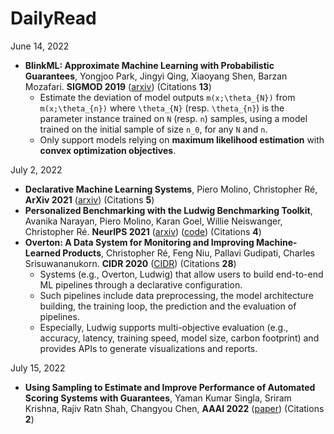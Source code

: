 # DailyRead

June 14, 2022
- **BlinkML: Approximate Machine Learning with Probabilistic Guarantees**, Yongjoo Park, Jingyi Qing, Xiaoyang Shen, Barzan Mozafari. **SIGMOD 2019** ([arxiv](https://arxiv.org/abs/1812.10564)) (Citations **13**) 
  - Estimate the deviation of model outputs `m(x;\theta_{N})` from `m(x;\theta_{n})` where `\theta_{N}` (resp. `\theta_{n}`) is the parameter instance trained on `N` (resp. `n`) samples, using a model trained on the initial sample of size `n_0`, for any `N` and `n`. 
  - Only support models relying on **maximum likelihood estimation** with **convex optimization objectives**.

July 2, 2022
- **Declarative Machine Learning Systems**, Piero Molino, Christopher Ré, **ArXiv 2021** ([arxiv](https://arxiv.org/abs/2107.08148)) (Citations **5**)
- **Personalized Benchmarking with the Ludwig Benchmarking Toolkit**, Avanika Narayan, Piero Molino, Karan Goel, Willie Neiswanger, Christopher Ré. **NeurIPS 2021** ([arxiv](https://arxiv.org/abs/2111.04260)) ([code](https://github.com/HazyResearch/ludwig-benchmarking-toolkit)) (Citations **4**)
- **Overton: A Data System for Monitoring and Improving Machine-Learned Products**, Christopher Ré, Feng Niu, Pallavi Gudipati, Charles Srisuwananukorn. **CIDR 2020** ([CIDR](https://www.cidrdb.org/cidr2020/papers/p33-re-cidr20.pdf)) (Citations **28**)
  - Systems (e.g., Overton, Ludwig) that allow users to build end-to-end ML pipelines through a declarative configuration. 
  - Such pipelines include data preprocessing, the model architecture building, the training loop, the prediction and the evaluation of pipelines. 
  - Especially, Ludwig supports multi-objective evaluation (e.g., accuracy, latency, training speed, model size, carbon footprint) and provides APIs to generate visualizations and reports.

July 15, 2022
- **Using Sampling to Estimate and Improve Performance of Automated Scoring Systems with Guarantees**, Yaman Kumar Singla, Sriram Krishna, Rajiv Ratn Shah, Changyou Chen, **AAAI 2022** ([paper](https://www.aaai.org/AAAI22Papers/EAAI-00074-SinglaY.pdf)) (Citations **2**)
